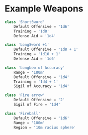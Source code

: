 # Example Weapons

```python
class 'ShortSword'
    Default Offensive = '1d6'
    Training = '1d8'
    Defense Aid = '1d4'
```

```python
class 'LongSword +1'
    Default Offensive = '1d8 + 1'
    Training = '1d10 + 1'
    Defense Aid = '1d6'
```

```python
class 'Longbow of Accuracy'
    Range = '180m'
    Default Offensive = '1d4'
    Training = '1d4 + 1'
    Sigil of Accuracy = '1d4'
```

```python
class 'Fire arrow'
    Default Offensive = '2'
    Sigil of Fire = '1d4'
```

```python
class 'Fireball'
    Default Offensive = '1d6'
    Range = '100m'
    Region = '10m radius sphere'
```
